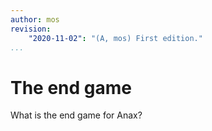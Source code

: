 ```yaml
---
author: mos
revision:
    "2020-11-02": "(A, mos) First edition."
...
```

The end game
==================================

What is the end game for Anax?
